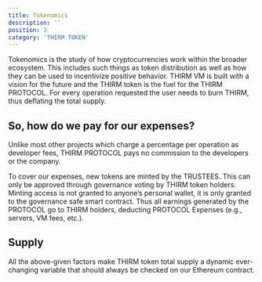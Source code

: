 ```yaml
---
title: Tokenomics
description: ''
position: 3
category: 'THIRM TOKEN'
---
```


Tokenomics is the study of how cryptocurrencies work within the broader ecosystem. This includes such things as token distribution as well as how they can be used to incentivize positive behavior. THIRM VM is built with a vision for the future and the THIRM token is the fuel for the THIRM PROTOCOL. For every operation requested the user needs to burn THIRM, thus deflating the total supply.

## So, how do we pay for our expenses?

Unlike most other projects which charge a percentage per operation as developer fees, THIRM PROTOCOL pays no commission to the developers or the company.

To cover our expenses, new tokens are minted by the TRUSTEES. This can only be approved through governance voting by THIRM token holders. Minting access is not granted to anyone’s personal wallet, it is only granted to the governance safe smart contract. Thus all earnings generated by the PROTOCOL go to THIRM holders, deducting PROTOCOL Expenses (e.g., servers, VM fees, etc.).

## Supply 
All the above-given factors make THIRM token total supply a dynamic ever-changing variable that should always be checked on our Ethereum contract.
